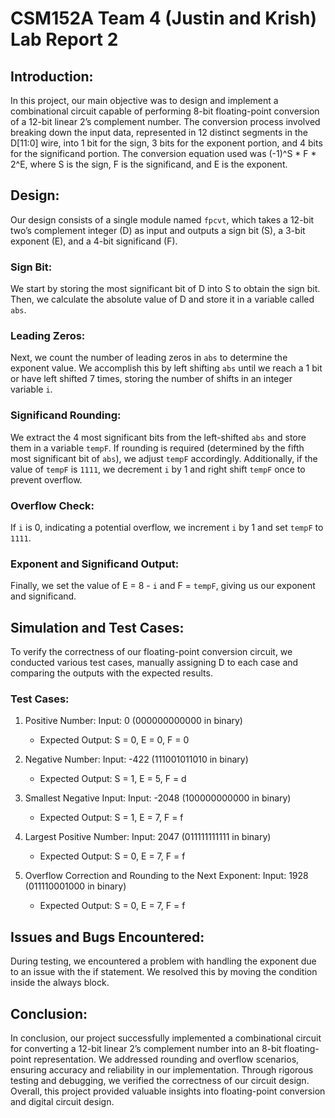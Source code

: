 # CSM152A Team 4 (Justin and Krish) Lab Report 2

## Introduction:

In this project, our main objective was to design and implement a combinational circuit capable of performing 8-bit floating-point conversion of a 12-bit linear 2’s complement number. The conversion process involved breaking down the input data, represented in 12 distinct segments in the D[11:0] wire, into 1 bit for the sign, 3 bits for the exponent portion, and 4 bits for the significand portion. The conversion equation used was (-1)^S * F * 2^E, where S is the sign, F is the significand, and E is the exponent.

## Design:

Our design consists of a single module named `fpcvt`, which takes a 12-bit two’s complement integer (D) as input and outputs a sign bit (S), a 3-bit exponent (E), and a 4-bit significand (F).

### Sign Bit:
We start by storing the most significant bit of D into S to obtain the sign bit. Then, we calculate the absolute value of D and store it in a variable called `abs`.

### Leading Zeros:
Next, we count the number of leading zeros in `abs` to determine the exponent value. We accomplish this by left shifting `abs` until we reach a 1 bit or have left shifted 7 times, storing the number of shifts in an integer variable `i`.

### Significand Rounding:
We extract the 4 most significant bits from the left-shifted `abs` and store them in a variable `tempF`. If rounding is required (determined by the fifth most significant bit of `abs`), we adjust `tempF` accordingly. Additionally, if the value of `tempF` is `1111`, we decrement `i` by 1 and right shift `tempF` once to prevent overflow.

### Overflow Check:
If `i` is 0, indicating a potential overflow, we increment `i` by 1 and set `tempF` to `1111`.

### Exponent and Significand Output:
Finally, we set the value of E = 8 - `i` and F = `tempF`, giving us our exponent and significand.

## Simulation and Test Cases:

To verify the correctness of our floating-point conversion circuit, we conducted various test cases, manually assigning D to each case and comparing the outputs with the expected results.

### Test Cases:

1. Positive Number: Input: 0 (000000000000 in binary)
   - Expected Output: S = 0, E = 0, F = 0

2. Negative Number: Input: -422 (111001011010 in binary)
   - Expected Output: S = 1, E = 5, F = d

3. Smallest Negative Input: Input: -2048 (100000000000 in binary)
   - Expected Output: S = 1, E = 7, F = f

4. Largest Positive Number: Input: 2047 (011111111111 in binary)
   - Expected Output: S = 0, E = 7, F = f

5. Overflow Correction and Rounding to the Next Exponent: Input: 1928 (011110001000 in binary)
   - Expected Output: S = 0, E = 7, F = f

## Issues and Bugs Encountered:

During testing, we encountered a problem with handling the exponent due to an issue with the if statement. We resolved this by moving the condition inside the always block.

## Conclusion:

In conclusion, our project successfully implemented a combinational circuit for converting a 12-bit linear 2’s complement number into an 8-bit floating-point representation. We addressed rounding and overflow scenarios, ensuring accuracy and reliability in our implementation. Through rigorous testing and debugging, we verified the correctness of our circuit design. Overall, this project provided valuable insights into floating-point conversion and digital circuit design.